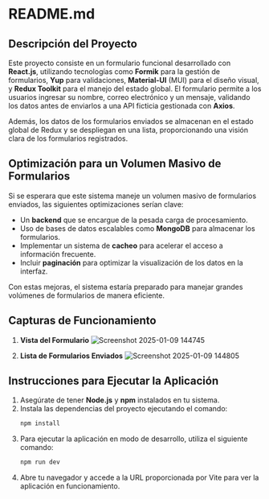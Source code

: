# README.md

## Descripción del Proyecto

Este proyecto consiste en un formulario funcional desarrollado con **React.js**, utilizando tecnologías como **Formik** para la gestión de formularios, **Yup** para validaciones, **Material-UI** (MUI) para el diseño visual, y **Redux Toolkit** para el manejo del estado global. El formulario permite a los usuarios ingresar su nombre, correo electrónico y un mensaje, validando los datos antes de enviarlos a una API ficticia gestionada con **Axios**.

Además, los datos de los formularios enviados se almacenan en el estado global de Redux y se despliegan en una lista, proporcionando una visión clara de los formularios registrados.

## Optimización para un Volumen Masivo de Formularios

Si se esperara que este sistema maneje un volumen masivo de formularios enviados, las siguientes optimizaciones serían clave:

- Un **backend** que se encargue de la pesada carga de procesamiento.
- Uso de bases de datos escalables como **MongoDB** para almacenar los formularios.
- Implementar un sistema de **cacheo** para acelerar el acceso a información frecuente.
- Incluir **paginación** para optimizar la visualización de los datos en la interfaz.

Con estas mejoras, el sistema estaría preparado para manejar grandes volúmenes de formularios de manera eficiente.

## Capturas de Funcionamiento

1. **Vista del Formulario**
![Screenshot 2025-01-09 144745](https://github.com/user-attachments/assets/d81b5ba7-54ad-4975-9c5e-8a21d712e2c7)

2. **Lista de Formularios Enviados**
![Screenshot 2025-01-09 144805](https://github.com/user-attachments/assets/8a723760-487a-435d-aea6-08ab4769ecd2)

## Instrucciones para Ejecutar la Aplicación

1. Asegúrate de tener **Node.js** y **npm** instalados en tu sistema.
2. Instala las dependencias del proyecto ejecutando el comando:
   ```bash
   npm install
   ```
3. Para ejecutar la aplicación en modo de desarrollo, utiliza el siguiente comando:
   ```bash
   npm run dev
   ```
4. Abre tu navegador y accede a la URL proporcionada por Vite para ver la aplicación en funcionamiento.
